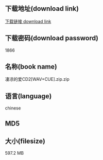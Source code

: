 ## 下载地址(download link)
[下载链接 download link](https://voluble-croquembouche-d321dc.netlify.app/?s=%E5%87%84%E5%87%89%E7%9A%84%E7%88%B1CD2%5BWAV%2BCUE%5D.zip)

## 下载密码(download password)
1866

## 名称(book name)
凄凉的爱CD2[WAV+CUE].zip.zip

## 语言(language)
chinese

## MD5


## 大小(filesize)
597.2 MB
